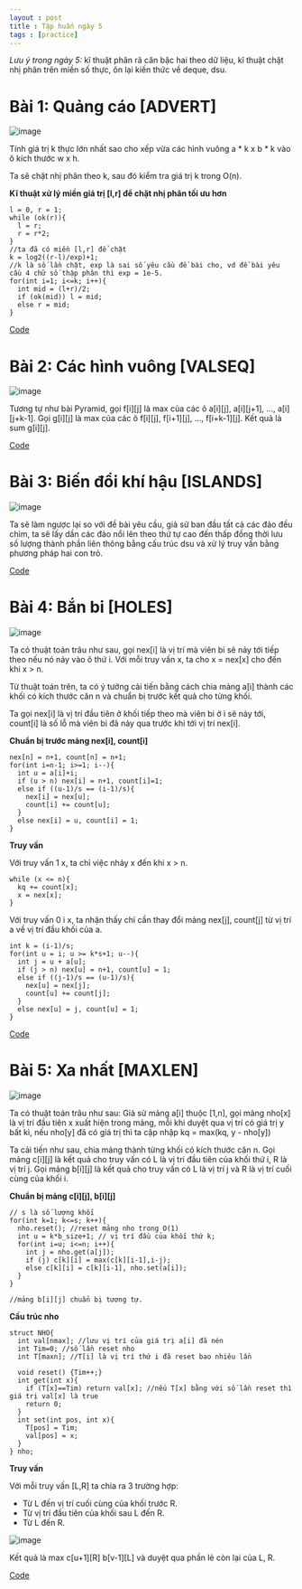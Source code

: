 ```yaml
---
layout : post
title : Tập huấn ngày 5
tags : [practice]
---
```

*Lưu ý trong ngày 5:* kĩ thuật phân rã căn bậc hai theo dữ liệu, kĩ thuật chặt nhị phân trên miền số thực, ôn lại kiến thức về deque, dsu.

# Bài 1: Quảng cáo [ADVERT]

![image](https://user-images.githubusercontent.com/69662229/133999991-7f7594da-7a65-4368-9a44-ec21dc6fe569.png)

Tính giá trị k thực lớn nhất sao cho xếp vừa các hình vuông a * k x b * k vào ô kích thước w x h.

Ta sẽ chặt nhị phân theo k, sau đó kiểm tra giá trị k trong O(n).

**Kĩ thuật xử lý miền giá trị [l,r] để chặt nhị phân tối ưu hơn**

~~~
l = 0, r = 1;
while (ok(r)){
  l = r;
  r = r*2;
}
//ta đã có miền [l,r] để chặt
k = log2((r-l)/exp)+1; 
//k là số lần chặt, exp là sai số yêu cầu đề bài cho, vd đề bài yêu cầu 4 chữ số thập phân thì exp = 1e-5.
for(int i=1; i<=k; i++){
  int mid = (l+r)/2;
  if (ok(mid)) l = mid;
  else r = mid;
}
~~~

[Code](https://pastebin.com/axzAynSU)

# Bài 2: Các hình vuông [VALSEQ]

![image](https://user-images.githubusercontent.com/69662229/134000989-31323756-6e72-4ef0-b669-ccb8e44573fe.png)

Tương tự như bài Pyramid, gọi f[i][j] là max của các ô a[i][j], a[i][j+1], ..., a[i][j+k-1]. Gọi g[i][j] là max của các ô f[i][j], f[i+1][j], ..., f[i+k-1][j]. Kết quả là sum g[i][j].

[Code](https://pastebin.com/ekBNz2NP)

# Bài 3: Biến đổi khí hậu [ISLANDS]

![image](https://user-images.githubusercontent.com/69662229/134001392-7c554c67-bd87-47e3-b068-18d719a75ce1.png)

Ta sẽ làm ngược lại so với đề bài yêu cầu, giả sử ban đầu tất cả các đảo đều chìm, ta sẽ lấy dần các đảo nổi lên theo thứ tự cao đến thấp đồng thời lưu số lượng thành phần liên thông bằng cấu trúc dsu và xử lý truy vấn bằng phương pháp hai con trỏ.

[Code](https://pastebin.com/CSV4xrZS)

# Bài 4: Bắn bi [HOLES]

![image](https://user-images.githubusercontent.com/69662229/134001748-a033fa37-c9a4-41cc-b8e9-9b43b351483c.png)

Ta có thuật toán trâu như sau, gọi nex[i] là vị trí mà viên bi sẽ nảy tới tiếp theo nếu nó nảy vào ô thứ i. Với mỗi truy vấn x, ta cho x = nex[x] cho đến khi x > n.

Từ thuật toán trên, ta có ý tưởng cải tiến bằng cách chia mảng a[i] thành các khối có kích thước căn n và chuẩn bị trước kết quả cho từng khối.

Ta gọi nex[i] là vị trí đầu tiên ở khối tiếp theo mà viên bi ở i sẽ nảy tới, count[i] là số lỗ mà viên bi đã nảy qua  trước khi tới vị trí nex[i].

**Chuẩn bị trước mảng nex[i], count[i]**

~~~
nex[n] = n+1, count[n] = n+1;
for(int i=n-1; i>=1; i--){
  int u = a[i]+i;
  if (u > n) nex[i] = n+1, count[i]=1;
  else if ((u-1)/s == (i-1)/s){
    nex[i] = nex[u];
    count[i] += count[u];
  }
  else nex[i] = u, count[i] = 1;
}
~~~

**Truy vấn**

Với truy vấn 1 x, ta chỉ việc nhảy x đến khi x > n.

~~~
while (x <= n){
  kq += count[x];
  x = nex[x];
}
~~~

Với truy vấn 0 i x, ta nhận thấy chỉ cần thay đổi mảng nex[j], count[j] từ vị trí a về vị trí đầu khối của a.

~~~
int k = (i-1)/s;
for(int u = i; u >= k*s+1; u--){
  int j = u + a[u];
  if (j > n) nex[u] = n+1, count[u] = 1;
  else if ((j-1)/s == (u-1)/s){
    nex[u] = nex[j];
    count[u] += count[j];
  }
  else nex[u] = j, count[u] = 1;
}
~~~

[Code](https://pastebin.com/Mdjv54HP)

# Bài 5: Xa nhất [MAXLEN]

![image](https://user-images.githubusercontent.com/69662229/134003678-3792546d-5cfe-4ecb-9f9c-e3fe37aae043.png)

Ta có thuật toán trâu như sau: Giả sử mảng a[i] thuộc [1,n], gọi mảng nho[x] là vị trí đầu tiên x xuất hiện trong mảng, mỗi khi duyệt qua vị trí có giá trị y bất kì, nếu nho[y] đã có giá trị thì ta cập nhập kq = max(kq, y - nho[y])

Ta cải tiến như sau, chia mảng thành từng khối có kích thước căn n. Gọi mảng c[i][j] là kết quả cho truy vấn có L là vị trí đầu tiên của khối thứ i, R là vị trí j. Gọi mảng b[i][j] là kết quả cho truy vấn có L là vị trí j và R là vị trí cuối cùng của khối i.

**Chuẩn bị mảng c[i][j], b[i][j]**

~~~
// s là số lượng khối 
for(int k=1; k<=s; k++){
  nho.reset(); //reset mảng nho trong O(1)
  int u = k*b_size+1; // vị trí đầu của khối thứ k;
  for(int i=u; i<=n; i++){
    int j = nho.get(a[j]);
    if (j) c[k][i] = max(c[k][i-1],i-j);
    else c[k][i] = c[k][i-1], nho.set(a[i]);
  }
}

//mảng b[i][j] chuẩn bị tương tự.
~~~

**Cấu trúc nho**

~~~
struct NHO{
  int val[nmax]; //lưu vị trí của giá trị a[i] đã nén
  int Tim=0; //số lần reset nho
  int T[maxn]; //T[i] là vị trí thứ i đã reset bao nhiêu lần
  
  void reset() {Tim++;}
  int get(int x){
    if (T[x]==Tim) return val[x]; //nếu T[x] bằng với số lần reset thì giá trị val[x] là true
    return 0;
  }
  int set(int pos, int x){
    T[pos] = Tim;
    val[pos] = x;
  }
} nho;
~~~

**Truy vấn**

Với mỗi truy vấn [L,R] ta chia ra 3 trường hợp:

- Từ L đến vị trí cuối cùng của khối trước R.
- Từ vị trí đầu tiên của khối sau L đến R.
- Từ L đến R.

![image](https://user-images.githubusercontent.com/69662229/134005969-5f96801c-91be-4fca-8709-ca1ff2da4e37.png)

Kết quả là max c[u+1][R] b[v-1][L] và duyệt qua phần lẻ còn lại của L, R.

[Code](https://pastebin.com/Sz5w7C9A)
